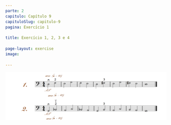 ```yaml
---
parte: 2
capitulo: Capítulo 9
capituloSlug: capitulo-9
pagina: Exercício 1

title: Exercício 1, 2, 3 e 4

page-layout: exercise
image:

---
```


<img src="/assets/graphics/content/2_2_1_1_1.png"/>

